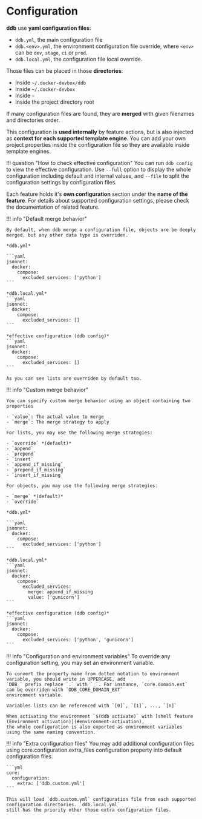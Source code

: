 Configuration
=============

**ddb** use **yaml configuration files**:

- `ddb.yml`, the main configuration file
- `ddb.<env>.yml`, the environment configuration file override, where `<env>` can be `dev`, `stage`, `ci` or `prod`.
- `ddb.local.yml`, the configuration file local override.

Those files can be placed in those **directories**:

- Inside `~/.docker-devbox/ddb`
- Inside `~/.docker-devbox`
- Inside `~`
- Inside the project directory root

If many configuration files are found, they are **merged** with given filenames and directories order.

This configuration is **used internally** by feature actions, but is also injected as **context for each supported 
template engine**. You can add your own project properties inside the configuration file so they are available inside 
template engines.

!!! question "How to check effective configuration"
    You can run `ddb config` to view the effective configuration. Use `--full` option to display the whole 
    configuration including default and internal values, and `--file` to split the configuration settings by 
    configuration files.
    
Each feature holds it's **own configuration** section under the **name of the feature**. For details about supported 
configuration settings, please check the documentation of related feature.

!!! info "Default merge behavior"

    By default, when ddb merge a configuration file, objects are be deeply merged, but any other data type is overriden.
    
    *ddb.yml*
    
    ```yaml
    jsonnet:
      docker:
        compose:
          excluded_services: ['python']
    ```
    
    *ddb.local.yml*
    ```yaml
    jsonnet:
      docker:
        compose:
          excluded_services: []
    ```
    
    *effective configuration (ddb config)*
    ```yaml
    jsonnet:
      docker:
        compose:
          excluded_services: []
    ```
    
    As you can see lists are overriden by default too.
    
!!! info "Custom merge behavior"

    You can specify custom merge behavior using an object containing two properties

    - `value`: The actual value to merge
    - `merge`: The merge strategy to apply 

    For lists, you may use the following merge strategies:
    
    - `override` *(default)*
    - `append`
    - `prepend`
    - `insert`
    - `append_if_missing`
    - `prepend_if_missing`
    - `insert_if_missing`
    
    For objects, you may use the following merge strategies:
    
    - `merge` *(default)*
    - `override`
    
    *ddb.yml*
    
    ```yaml
    jsonnet:
      docker:
        compose:
          excluded_services: ['python']
    ```
    
    *ddb.local.yml*
    ```yaml
    jsonnet:
      docker:
        compose:
          excluded_services:
            merge: append_if_missing
            value: ['gunicorn']
    ```
    
    *effective configuration (ddb config)*
    ```yaml
    jsonnet:
      docker:
        compose:
          excluded_services: ['python', 'gunicorn']
    ```

!!! info "Configuration and environment variables"
    To override any configuration setting, you may set an environment variable. 
    
    To convert the property name from dotted notation to environment variable, you should write in UPPERCASE, add 
    `DDB_` prefix replace `.` with `_`. For instance, `core.domain.ext` can be overriden with `DDB_CORE_DOMAIN_EXT` 
    environment variable.
    
    Variables lists can be referenced with `[0]`, `[1]`, ..., `[n]`
    
    When activating the environment `$(ddb activate)` with [shell feature (Environment activation)](#environment-activation), 
    the whole configuration is also exported as environment variables using the same naming convention.

!!! info "Extra configuration files"
    You may add additional configuration files using core.configuration.extra_files configuration property into default 
    configuration files.

    ```yml
    core:
      configuration:
        extra: ['ddb.custom.yml']
    ```

    This will load `ddb.custom.yml` configuration file from each supported configuration directories. `ddb.local.yml` 
    still has the priority other those extra configuration files.
